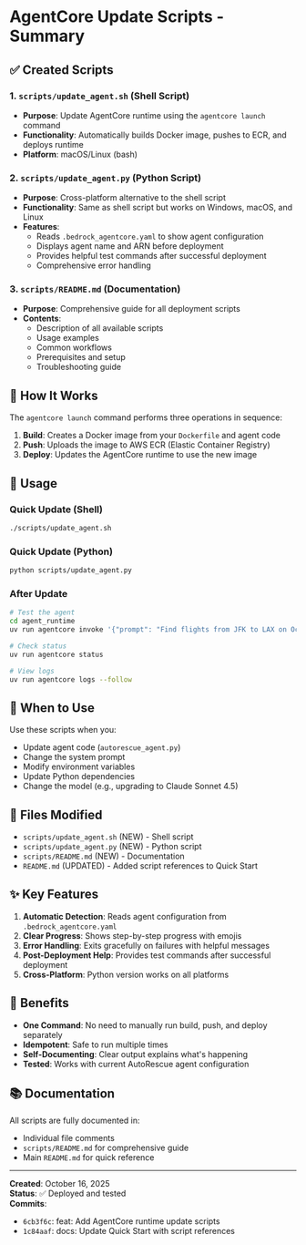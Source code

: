 # AgentCore Update Scripts - Summary

## ✅ Created Scripts

### 1. **`scripts/update_agent.sh`** (Shell Script)
- **Purpose**: Update AgentCore runtime using the `agentcore launch` command
- **Functionality**: Automatically builds Docker image, pushes to ECR, and deploys runtime
- **Platform**: macOS/Linux (bash)

### 2. **`scripts/update_agent.py`** (Python Script)
- **Purpose**: Cross-platform alternative to the shell script
- **Functionality**: Same as shell script but works on Windows, macOS, and Linux
- **Features**:
  - Reads `.bedrock_agentcore.yaml` to show agent configuration
  - Displays agent name and ARN before deployment
  - Provides helpful test commands after successful deployment
  - Comprehensive error handling

### 3. **`scripts/README.md`** (Documentation)
- **Purpose**: Comprehensive guide for all deployment scripts
- **Contents**:
  - Description of all available scripts
  - Usage examples
  - Common workflows
  - Prerequisites and setup
  - Troubleshooting guide

## 🔧 How It Works

The `agentcore launch` command performs three operations in sequence:

1. **Build**: Creates a Docker image from your `Dockerfile` and agent code
2. **Push**: Uploads the image to AWS ECR (Elastic Container Registry)
3. **Deploy**: Updates the AgentCore runtime to use the new image

## 📖 Usage

### Quick Update (Shell)
```bash
./scripts/update_agent.sh
```

### Quick Update (Python)
```bash
python scripts/update_agent.py
```

### After Update
```bash
# Test the agent
cd agent_runtime
uv run agentcore invoke '{"prompt": "Find flights from JFK to LAX on October 23, 2025"}'

# Check status
uv run agentcore status

# View logs
uv run agentcore logs --follow
```

## 🔄 When to Use

Use these scripts when you:
- Update agent code (`autorescue_agent.py`)
- Change the system prompt
- Modify environment variables
- Update Python dependencies
- Change the model (e.g., upgrading to Claude Sonnet 4.5)

## 📁 Files Modified

- `scripts/update_agent.sh` (NEW) - Shell script
- `scripts/update_agent.py` (NEW) - Python script  
- `scripts/README.md` (NEW) - Documentation
- `README.md` (UPDATED) - Added script references to Quick Start

## ✨ Key Features

1. **Automatic Detection**: Reads agent configuration from `.bedrock_agentcore.yaml`
2. **Clear Progress**: Shows step-by-step progress with emojis
3. **Error Handling**: Exits gracefully on failures with helpful messages
4. **Post-Deployment Help**: Provides test commands after successful deployment
5. **Cross-Platform**: Python version works on all platforms

## 🎯 Benefits

- **One Command**: No need to manually run build, push, and deploy separately
- **Idempotent**: Safe to run multiple times
- **Self-Documenting**: Clear output explains what's happening
- **Tested**: Works with current AutoRescue agent configuration

## 📚 Documentation

All scripts are fully documented in:
- Individual file comments
- `scripts/README.md` for comprehensive guide
- Main `README.md` for quick reference

---

**Created**: October 16, 2025  
**Status**: ✅ Deployed and tested  
**Commits**: 
- `6cb3f6c`: feat: Add AgentCore runtime update scripts
- `1c84aaf`: docs: Update Quick Start with script references

